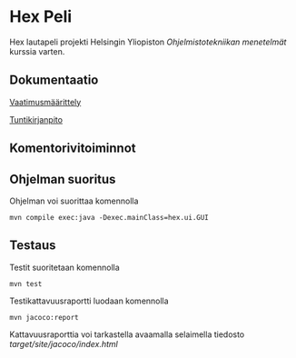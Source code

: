 # Hex Peli

Hex lautapeli projekti Helsingin Yliopiston _Ohjelmistotekniikan menetelmät_ kurssia varten.

## Dokumentaatio

[Vaatimusmäärittely](https://github.com/ikanher/otm-harjoitustyo/blob/master/dokumentointi/vaatimusmaarittely.md)

[Tuntikirjanpito](https://github.com/ikanher/otm-harjoitustyo/blob/master/dokumentointi/tuntikirjanpito.md)

## Komentorivitoiminnot

## Ohjelman suoritus

Ohjelman voi suorittaa komennolla

```
mvn compile exec:java -Dexec.mainClass=hex.ui.GUI
```

## Testaus

Testit suoritetaan komennolla

```
mvn test
```

Testikattavuusraportti luodaan komennolla

```
mvn jacoco:report
```

Kattavuusraporttia voi tarkastella avaamalla selaimella tiedosto _target/site/jacoco/index.html_

